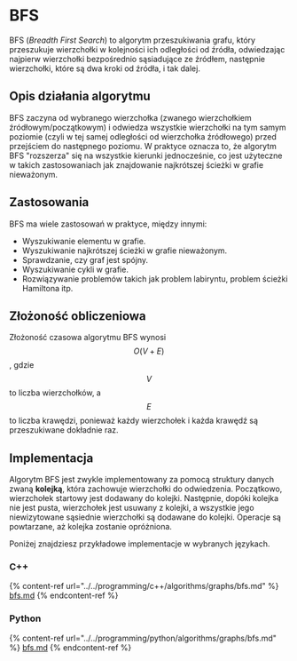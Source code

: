# BFS

BFS (*Breadth First Search*) to algorytm przeszukiwania grafu, który przeszukuje wierzchołki w kolejności ich odległości od źródła, odwiedzając najpierw wierzchołki bezpośrednio sąsiadujące ze źródłem, następnie wierzchołki, które są dwa kroki od źródła, i tak dalej.

## Opis działania algorytmu

BFS zaczyna od wybranego wierzchołka (zwanego wierzchołkiem źródłowym/początkowym) i odwiedza wszystkie wierzchołki na tym samym poziomie (czyli w tej samej odległości od wierzchołka źródłowego) przed przejściem do następnego poziomu. W praktyce oznacza to, że algorytm BFS "rozszerza" się na wszystkie kierunki jednocześnie, co jest użyteczne w takich zastosowaniach jak znajdowanie najkrótszej ścieżki w grafie nieważonym.

## Zastosowania

BFS ma wiele zastosowań w praktyce, między innymi:

- Wyszukiwanie elementu w grafie.
- Wyszukiwanie najkrótszej ścieżki w grafie nieważonym.
- Sprawdzanie, czy graf jest spójny.
- Wyszukiwanie cykli w grafie.
- Rozwiązywanie problemów takich jak problem labiryntu, problem ścieżki Hamiltona itp.

## Złożoność obliczeniowa

Złożoność czasowa algorytmu BFS wynosi $$O(V + E)$$, gdzie $$V$$ to liczba wierzchołków, a $$E$$ to liczba krawędzi, ponieważ każdy wierzchołek i każda krawędź są przeszukiwane dokładnie raz.

## Implementacja

Algorytm BFS jest zwykle implementowany za pomocą struktury danych zwaną **kolejką**, która zachowuje wierzchołki do odwiedzenia. Początkowo, wierzchołek startowy jest dodawany do kolejki. Następnie, dopóki kolejka nie jest pusta, wierzchołek jest usuwany z kolejki, a wszystkie jego niewizytowane sąsiednie wierzchołki są dodawane do kolejki. Operacje są powtarzane, aż kolejka zostanie opróżniona.

Poniżej znajdziesz przykładowe implementacje w wybranych językach.

### C++

{% content-ref url="../../programming/c++/algorithms/graphs/bfs.md" %}
[bfs.md](../../programming/c++/algorithms/graphs/bfs.md)
{% endcontent-ref %}

### Python

{% content-ref url="../../programming/python/algorithms/graphs/bfs.md" %}
[bfs.md](../../programming/python/algorithms/graphs/bfs.md)
{% endcontent-ref %}
